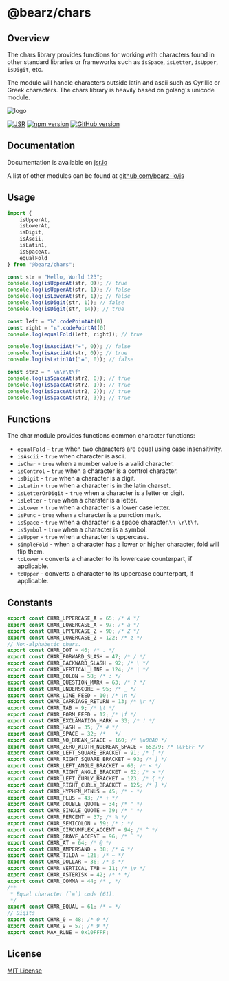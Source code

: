 # @bearz/chars

## Overview

The chars library provides functions for working with characters
found in other standard libraries or frameworks such as `isSpace`,
`isLetter`, `isUpper`, `isDigit`, etc.

The module will handle characters outside latin and ascii such as
Cyrillic or Greek characters. The chars library is heavily based on golang's
unicode module.

![logo](https://raw.githubusercontent.com/bearz-io/js/refs/heads/main/eng/assets/bearz.io.png)

[![JSR](https://jsr.io/badges/@bearz/chars)](https://jsr.io/@bearz/chars)
[![npm version](https://badge.fury.io/js/@bearz%2Fchars.svg)](https://badge.fury.io/js/@bearz%2Fchars)
[![GitHub version](https://badge.fury.io/gh/bearz-io%2Fjs-chars.svg)](https://badge.fury.io/gh/bearz-io%2Fjs-chars)

## Documentation

Documentation is available on [jsr.io](https://jsr.io/@bearz/chars/doc)

A list of other modules can be found at [github.com/bearz-io/js](https://github.com/bearz-io/js)

## Usage

```typescript
import { 
    isUpperAt, 
    isLowerAt, 
    isDigit, 
    isAscii, 
    isLatin1, 
    isSpaceAt,
    equalFold
} from "@bearz/chars";

const str = "Hello, World 123";
console.log(isUpperAt(str, 0)); // true
console.log(isUpperAt(str, 1)); // false
console.log(isLowerAt(str, 1)); // false
console.log(isDigit(str, 1)); // false 
console.log(isDigit(str, 14)); // true

const left = "Ꙏ".codePointAt(0)
const right = "ꙏ".codePointAt(0)
console.log(equalFold(left, right)); // true

console.log(isAsciiAt("⇼", 0)); // false
console.log(isAsciiAt(str, 0)); // true
console.log(isLatin1At("⇼", 0)); // false

const str2 = " \n\r\t\f"
console.log(isSpaceAt(str2, 0)); // true
console.log(isSpaceAt(str2, 1)); // true
console.log(isSpaceAt(str2, 2)); // true
console.log(isSpaceAt(str2, 3)); // true
```

## Functions

The char module provides functions common character functions:

- `equalFold` - `true` when two characters are equal using case insensitivity.
- `isAscii` - `true` when character is ascii.
- `isChar` - `true` when a number value is a valid character.
- `isControl` - `true` when a character is a control character.
- `isDigit` - `true` when a character is a digit.
- `isLatin` - `true` when a character is in the latin charset.
- `isLetterOrDigit` - `true` when a character is a letter or digit.
- `isLetter` - `true` when a charater is a letter.
- `isLower` - `true` when a character is a lower case letter.
- `isPunc` - `true` when a character is a punction mark.
- `isSpace` - `true` when a character is a space character.`\n \r\t\f`.
- `isSymbol` - `true` when a character is a symbol.
- `isUpper` - `true` when a character is uppercase.
- `simpleFold` - when a character has a lower or higher character, fold will flip them.
- `toLower` - converts a character to its lowercase counterpart, if applicable.
- `toUpper` - converts a character to its uppercase counterpart, if applicable.

## Constants

```ts
export const CHAR_UPPERCASE_A = 65; /* A */
export const CHAR_LOWERCASE_A = 97; /* a */
export const CHAR_UPPERCASE_Z = 90; /* Z */
export const CHAR_LOWERCASE_Z = 122; /* z */
// Non-alphabetic chars.
export const CHAR_DOT = 46; /* . */
export const CHAR_FORWARD_SLASH = 47; /* / */
export const CHAR_BACKWARD_SLASH = 92; /* \ */
export const CHAR_VERTICAL_LINE = 124; /* | */
export const CHAR_COLON = 58; /* : */
export const CHAR_QUESTION_MARK = 63; /* ? */
export const CHAR_UNDERSCORE = 95; /* _ */
export const CHAR_LINE_FEED = 10; /* \n */
export const CHAR_CARRIAGE_RETURN = 13; /* \r */
export const CHAR_TAB = 9; /* \t */
export const CHAR_FORM_FEED = 12; /* \f */
export const CHAR_EXCLAMATION_MARK = 33; /* ! */
export const CHAR_HASH = 35; /* # */
export const CHAR_SPACE = 32; /*   */
export const CHAR_NO_BREAK_SPACE = 160; /* \u00A0 */
export const CHAR_ZERO_WIDTH_NOBREAK_SPACE = 65279; /* \uFEFF */
export const CHAR_LEFT_SQUARE_BRACKET = 91; /* [ */
export const CHAR_RIGHT_SQUARE_BRACKET = 93; /* ] */
export const CHAR_LEFT_ANGLE_BRACKET = 60; /* < */
export const CHAR_RIGHT_ANGLE_BRACKET = 62; /* > */
export const CHAR_LEFT_CURLY_BRACKET = 123; /* { */
export const CHAR_RIGHT_CURLY_BRACKET = 125; /* } */
export const CHAR_HYPHEN_MINUS = 45; /* - */
export const CHAR_PLUS = 43; /* + */
export const CHAR_DOUBLE_QUOTE = 34; /* " */
export const CHAR_SINGLE_QUOTE = 39; /* ' */
export const CHAR_PERCENT = 37; /* % */
export const CHAR_SEMICOLON = 59; /* ; */
export const CHAR_CIRCUMFLEX_ACCENT = 94; /* ^ */
export const CHAR_GRAVE_ACCENT = 96; /* ` */
export const CHAR_AT = 64; /* @ */
export const CHAR_AMPERSAND = 38; /* & */
export const CHAR_TILDA = 126; /* ~ */
export const CHAR_DOLLAR = 36; /* $ */
export const CHAR_VERTICAL_TAB = 11; /* \v */
export const CHAR_ASTERISK = 42; /* * */
export const CHAR_COMMA = 44; /* , */
/**
 * Equal character (`=`) code (61).
 */
export const CHAR_EQUAL = 61; /* = */
// Digits
export const CHAR_0 = 48; /* 0 */
export const CHAR_9 = 57; /* 9 */
export const MAX_RUNE = 0x10FFFF;
```

## License

[MIT License](./LICENSE.md)
